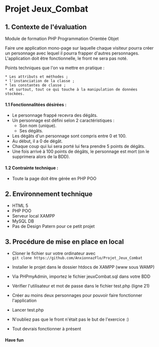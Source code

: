 # Projet Jeux_Combat

## 1. Contexte de l'évaluation 

Module de formation PHP Programmation Orientée Objet  
  
Faire une application mono-page sur laquelle chaque visiteur pourra créer un personnage avec lequel il pourra frapper d'autres personnages.  
L'application doit être fonctionnelle, le front ne sera pas noté.  
  
Points techniques que l'on va mettre en pratique :  
  
    * Les attributs et méthodes ;  
    * l'instanciation de la classe ;  
    * les constantes de classe ;  
    * et surtout, tout ce qui touche à la manipulation de données stockées.  

#### 1.1 Fonctionnalitées désirées :
  
- Le personnage frappé recevra des dégâts.
- Un personnage est défini selon 2 caractéristiques :  
    * Son nom (unique).  
    * Ses dégâts.  
- Les dégâts d'un personnage sont compris entre 0 et 100.  
- Au début, il a 0 de dégât. 
- Chaque coup qui lui sera porté lui fera prendre 5 points de dégâts.
- Une fois arrivé à 100 points de dégâts, le personnage est mort (on le supprimera alors de la BDD).  


#### 1.2 Contrainte technique : 

- Toute la page doit être gérée en PHP POO


## 2. Environnement technique

- HTML 5
- PHP POO
- Serveur local XAMPP
- MySQL DB
- Pas de Design Patern pour ce petit projet



## 3. Procédure de mise en place en local

- Cloner le fichier sur votre ordinateur avec  
  `git clone https://github.com/AnxionnazFlo/Projet_Jeux_Combat`

- Installer le projet dans le dossier htdocs de XAMPP (www sous WAMP)  

- Via PHPmyAdmin, importez le fichier jeuxCombat.sql dans votre BDD  

- Vérifier l'utilisateur et mot de passe dans le fichier test.php (ligne 21)  

- Créer au moins deux personnages pour pouvoir faire fonctionner l'application

- Lancer test.php 

- N'oubliez pas que le front n'était pas le but de l'exercice :)

- Tout devrais fonctionner à présent

#### Have fun



 



